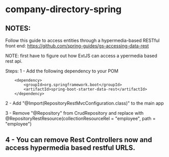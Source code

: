 company-directory-spring
========================






NOTES:
----------
Follow this guide to access entities through a hypermedia-based RESTful front end:
https://github.com/spring-guides/gs-accessing-data-rest

NOTE: first have to figure out how ExtJS can access a ypermedia based rest api.

Steps:
1 - Add the following dependency to your POM

        <dependency>
            <groupId>org.springframework.boot</groupId>
            <artifactId>spring-boot-starter-data-rest</artifactId>
        </dependency>
        
2 - Add "@Import(RepositoryRestMvcConfiguration.class)" to the main app

3 - Remove "@Repository" from CrudRepository and replace with 
    @RepositoryRestResource(collectionResourceRel = "employee", path = "employee")
    
4 - You can remove Rest Controllers now and access hypermedia based restful URLS.
-----
